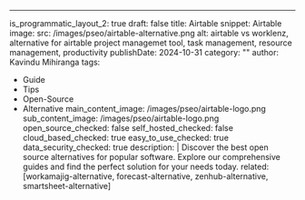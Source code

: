 ---
is_programmatic_layout_2: true
draft: false
title: Airtable
snippet: Airtable
image:
  src: /images/pseo/airtable-alternative.png
  alt: airtable vs worklenz, alternative for airtable project managemet tool, task management, resource management, productivity
publishDate: 2024-10-31
category: ""
author: Kavindu Mihiranga
tags:
  - Guide
  - Tips
  - Open-Source
  - Alternative
main_content_image: /images/pseo/airtable-logo.png
sub_content_image: /images/pseo/airtable-logo.png
open_source_checked: false
self_hosted_checked: false
cloud_based_checked: true
easy_to_use_checked: true
data_security_checked: true
description: |
   Discover the best open source alternatives for popular software. Explore our comprehensive guides and find the perfect solution for your needs today.
related: [workamajig-alternative, forecast-alternative, zenhub-alternative, smartsheet-alternative]
